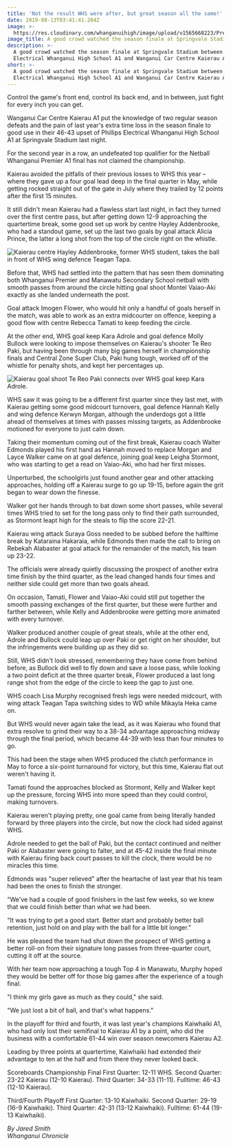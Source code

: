 ```yaml
---
title: 'Not the result WHS were after, but great season all the same!'
date: 2019-08-13T03:41:41.204Z
image: >-
  https://res.cloudinary.com/whanganuihigh/image/upload/v1565668223/Prem_1_final_good_chron_13.8.19.jpg
image_title: A good crowd watched the season finale at Springvale Stadium.
description: >-
  A good crowd watched the season finale at Springvale Stadium between Phillips
  Electrical Whanganui High School A1 and Wanganui Car Centre Kaierau A1.
short: >-
  A good crowd watched the season finale at Springvale Stadium between Phillips
  Electrical Whanganui High School A1 and Wanganui Car Centre Kaierau A1.
---
```

Control the game's front end, control its back end, and in between, just fight for every inch you can get.

Wanganui Car Centre Kaierau A1 put the knowledge of two regular season defeats and the pain of last year's extra time loss in the season finale to good use in their 46-43 upset of Phillips Electrical Whanganui High School A1 at Springvale Stadium last night.

For the second year in a row, an undefeated top qualifier for the Netball Whanganui Premier A1 final has not claimed the championship.

Kaierau avoided the pitfalls of their previous losses to WHS this year – where they gave up a four goal lead deep in the final quarter in May, while getting rocked straight out of the gate in July where they trailed by 12 points after the first 15 minutes.

It still didn't mean Kaierau had a flawless start last night, in fact they turned over the first centre pass, but after getting down 12-9 approaching the quartertime break, some good set up work by centre Hayley Addenbrooke, who had a standout game, set up the last two goals by goal attack Alicia Prince, the latter a long shot from the top of the circle right on the whistle.

![](https://res.cloudinary.com/whanganuihigh/image/upload/v1565668884/Prem_1_final_chron.2._13.8.19.jpg "Kaierau centre Hayley Addenbrooke, former WHS student, takes the ball in front of WHS wing defence Teagan Tapa.")

Before that, WHS had settled into the pattern that has seen them dominating both Whanganui Premier and Manawatu Secondary School netball with smooth passes from around the circle hitting goal shoot Montel Vaiao-Aki exactly as she landed underneath the post.

Goal attack Imogen Flower, who would hit only a handful of goals herself in the match, was able to work as an extra midcourter on offence, keeping a good flow with centre Rebecca Tamati to keep feeding the circle.

At the other end, WHS goal keep Kara Adrole and goal defence Molly Bullock were looking to impose themselves on Kaierau's shooter Te Reo Paki, but having been through many big games herself in championship finals and Central Zone Super Club, Paki hung tough, worked off of the whistle for penalty shots, and kept her percentages up.

![](https://res.cloudinary.com/whanganuihigh/image/upload/v1565668039/Prem_1_final_chron_13.8.19.jpg "Kaierau goal shoot Te Reo Paki connects over WHS goal keep Kara Adrole.")

WHS saw it was going to be a different first quarter since they last met, with Kaierau getting some good midcourt turnovers, goal defence Hannah Kelly and wing defence Kerwyn Morgan, although the underdogs got a little ahead of themselves at times with passes missing targets, as Addenbrooke motioned for everyone to just calm down.

Taking their momentum coming out of the first break, Kaierau coach Walter Edmonds played his first hand as Hannah moved to replace Morgan and Layce Walker came on at goal defence, joining goal keep Leigha Stormont, who was starting to get a read on Vaiao-Aki, who had her first misses.

Unperturbed, the schoolgirls just found another gear and other attacking approaches, holding off a Kaierau surge to go up 19-15, before again the grit began to wear down the finesse.

Walker got her hands through to bat down some short passes, while several times WHS tried to set for the long pass only to find their path surrounded, as Stormont leapt high for the steals to flip the score 22-21.

Kaierau wing attack Suraya Goss needed to be subbed before the halftime break by Kataraina Hakaraia, while Edmonds then made the call to bring on Rebekah Alabaster at goal attack for the remainder of the match, his team up 23-22.

The officials were already quietly discussing the prospect of another extra time finish by the third quarter, as the lead changed hands four times and neither side could get more than two goals ahead.

On occasion, Tamati, Flower and Vaiao-Aki could still put together the smooth passing exchanges of the first quarter, but these were further and farther between, while Kelly and Addenbrooke were getting more animated with every turnover.

Walker produced another couple of great steals, while at the other end, Adrole and Bullock could leap up over Paki or get right on her shoulder, but the infringements were building up as they did so.

Still, WHS didn't look stressed, remembering they have come from behind before, as Bullock did well to fly down and save a loose pass, while looking a two point deficit at the three quarter break, Flower produced a last long range shot from the edge of the circle to keep the gap to just one.

WHS coach Lisa Murphy recognised fresh legs were needed midcourt, with wing attack Teagan Tapa switching sides to WD while Mikayla Heka came on.

But WHS would never again take the lead, as it was Kaierau who found that extra resolve to grind their way to a 38-34 advantage approaching midway through the final period, which became 44-39 with less than four minutes to go.

This had been the stage when WHS produced the clutch performance in May to force a six-point turnaround for victory, but this time, Kaierau flat out weren't having it.

Tamati found the approaches blocked as Stormont, Kelly and Walker kept up the pressure, forcing WHS into more speed than they could control, making turnovers.

Kaierau weren't playing pretty, one goal came from being literally handed forward by three players into the circle, but now the clock had sided against WHS.

Adrole needed to get the ball of Paki, but the contact continued and neither Paki or Alabaster were going to falter, and at 45-42 inside the final minute with Kaierau firing back court passes to kill the clock, there would be no miracles this time.

Edmonds was "super relieved" after the heartache of last year that his team had been the ones to finish the stronger.

"We've had a couple of good finishers in the last few weeks, so we knew that we could finish better than what we had been.

"It was trying to get a good start. Better start and probably better ball retention, just hold on and play with the ball for a little bit longer."

He was pleased the team had shut down the prospect of WHS getting a better roll-on from their signature long passes from three-quarter court, cutting it off at the source.

With her team now approaching a tough Top 4 in Manawatu, Murphy hoped they would be better off for those big games after the experience of a tough final.

"I think my girls gave as much as they could," she said.

"We just lost a bit of ball, and that's what happens."

In the playoff for third and fourth, it was last year's champions Kaiwhaiki A1, who had only lost their semifinal to Kaierau A1 by a point, who did the business with a comfortable 61-44 win over season newcomers Kaierau A2.

Leading by three points at quartertime, Kaiwhaiki had extended their advantage to ten at the half and from there they never looked back.

Scoreboards 
Championship Final 
First Quarter: 12-11 WHS. Second Quarter: 23-22 Kaierau (12-10 Kaierau). Third Quarter: 34-33 (11-11). Fulltime: 46-43 (12-10 Kaierau).

Third/Fourth Playoff 
First Quarter: 13-10 Kaiwhaiki. Second Quarter: 29-19 (16-9 Kaiwhaiki). Third Quarter: 42-31 (13-12 Kaiwhaiki). Fulltime: 61-44 (19-13 Kaiwhaiki).

_By Jared Smith_  
_Whanganui Chronicle_
